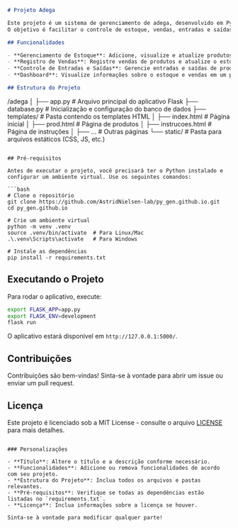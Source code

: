 ```markdown
# Projeto Adega

Este projeto é um sistema de gerenciamento de adega, desenvolvido em Python com Flask e SQLite.
O objetivo é facilitar o controle de estoque, vendas, entradas e saídas de produtos em uma adega.

## Funcionalidades

- **Gerenciamento de Estoque**: Adicione, visualize e atualize produtos em estoque.
- **Registro de Vendas**: Registre vendas de produtos e atualize o estoque automaticamente.
- **Controle de Entradas e Saídas**: Gerencie entradas e saídas de produtos, com relatórios detalhados.
- **Dashboard**: Visualize informações sobre o estoque e vendas em um painel intuitivo.

## Estrutura do Projeto

```
/adega
│
├── app.py               # Arquivo principal do aplicativo Flask
├── database.py          # Inicialização e configuração do banco de dados
├── templates/           # Pasta contendo os templates HTML
│   ├── index.html       # Página inicial
│   ├── prod.html        # Página de produtos
│   ├── instrucoes.html   # Página de instruções
│   ├── ...              # Outras páginas
└── static/              # Pasta para arquivos estáticos (CSS, JS, etc.)
```

## Pré-requisitos

Antes de executar o projeto, você precisará ter o Python instalado e configurar um ambiente virtual. Use os seguintes comandos:

```bash
# Clone o repositório
git clone https://github.com/AstridNielsen-lab/py_gen.github.io.git
cd py_gen.github.io

# Crie um ambiente virtual
python -m venv .venv
source .venv/bin/activate  # Para Linux/Mac
.\.venv\Scripts\activate   # Para Windows

# Instale as dependências
pip install -r requirements.txt
```

## Executando o Projeto

Para rodar o aplicativo, execute:

```bash
export FLASK_APP=app.py
export FLASK_ENV=development
flask run
```

O aplicativo estará disponível em `http://127.0.0.1:5000/`.

## Contribuições

Contribuições são bem-vindas! Sinta-se à vontade para abrir um issue ou enviar um pull request.

## Licença

Este projeto é licenciado sob a MIT License - consulte o arquivo [LICENSE](LICENSE) para mais detalhes.
```

### Personalizações

- **Título**: Altere o título e a descrição conforme necessário.
- **Funcionalidades**: Adicione ou remova funcionalidades de acordo com seu projeto.
- **Estrutura do Projeto**: Inclua todos os arquivos e pastas relevantes.
- **Pré-requisitos**: Verifique se todas as dependências estão listadas no `requirements.txt`.
- **Licença**: Inclua informações sobre a licença se houver.

Sinta-se à vontade para modificar qualquer parte!
